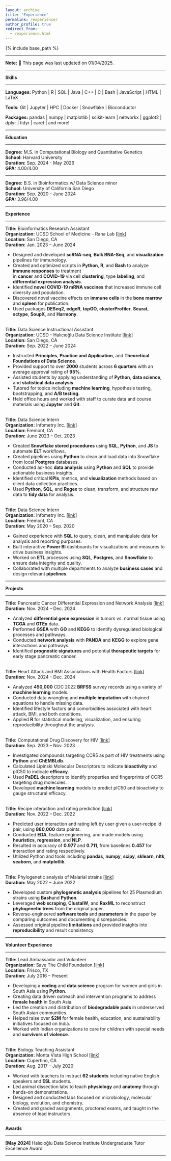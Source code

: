 ```yaml
---
layout: archive
title: "Experience"
permalink: /experience/
author_profile: true
redirect_from:
  - /experience.html
---
```


{% include base_path %}

---

**Note:** 🔨 This page was last updated on 01/04/2025.

---

**Skills**

---

**Languages:** Python  \|  R  \|   SQL  \|  Java  \|  C++  \|  C \|  Bash  \|  JavaScript \| HTML \| LaTeX  

**Tools:** Git \| Jupyter \| HPC \| Docker \| Snowflake \| Bioconductor

**Packages:** pandas \| numpy \| matplotlib \| scikit-learn \| networkx \| ggplot2 \| dplyr \| tidyr \| caret \| and more!

---

**Education**

---

**Degree:** M.S. in Computational Biology and Quantitative Genetics \
**School:** Harvard University \
**Duration:** Sep. 2024 - May 2026 \
**GPA:** 4.00/4.00 

---

**Degree:** B.S. in Bioinformatics w/ Data Science minor \
**School:** University of California San Diego \
**Duration:** Sep. 2020 - June 2024 \
**GPA:** 3.96/4.00 

---

**Experience**

---

**Title:** Bioinformatics Research Assistant \
**Organization:** UCSD School of Medicine - Rana Lab [\[link\]](https://ranalab.ucsd.edu/) \
**Location:** San Diego, CA	\
**Duration:** Jan. 2023 – June 2024
   * Designed and developed **scRNA-seq**, **Bulk RNA-Seq**, and **visualization** pipelines for immunology.
   * Created and optimized scripts in **Python**, **R**, and **Bash** to analyze **immune responses** to treatment \
in **cancer** and **COVID-19** via cell **clustering**, type **labeling**, and **differential expression analysis**.
   * Identified **novel COVID-19 mRNA vaccines** that increased immune cell diversity and population.
   * Discovered novel vaccine effects on **immune cells** in the **bone marrow** and **spleen** for publication.
   * Used packages **DESeq2**, **edgeR**, **topGO**, **clusterProfiler**, **Seurat**, **sctype**, **SoupX**, and **Harmony**.
<br/><br/>

**Title:** Data Science Instructional Assistant \
**Organization:** UCSD - Halıcıoğlu Data Science Institute [\[link\]](https://datascience.ucsd.edu/) \
**Location:** San Diego, CA	\
**Duration:** Sep. 2022 – June 2024
  * Instructed **Principles**, **Practice and Application**, and **Theoretical Foundations of Data Science**.
  * Provided support to over **2000** students across **6 quarters** with an average approval rating of **95%**.
  * Assisted students by applying understanding of **Python**, **data science**, and **statistical data analysis**.
  * Tutored for topics including **machine learning**, hypothesis testing, bootstrapping, and **A/B testing**. 
  * Held office hours and worked with staff to curate data and course materials using **Jupyter** and **Git**.
<br/><br/>

**Title:** Data Science Intern \
**Organization:** Infometry Inc. [\[link\]](https://www.infometry.net/) \
**Location:** Fremont, CA	\
**Duration:** June 2023 – Oct. 2023
  * Created **Snowflake stored procedures** using **SQL**, **Python**, and **JS** to automate **ELT** workflows.
  * Created pipelines using **Python** to clean and load data into Snowflake from local **Postgres** databases.
  * Conducted ad-hoc **data analysis** using **Python** and **SQL** to provide actionable business insights.
  * Identified critical **KPIs**, metrics, and **visualization** methods based on client data collection practices.
  * Used **Python**, **SQL**, and **Regex** to clean, transform, and structure raw data to **tidy data** for analysis.
<br/><br/>

**Title:** Data Science Intern \
**Organization:** Infometry Inc. [\[link\]](https://www.infometry.net/) \
**Location:** Fremont, CA	\
**Duration:** May 2020 – Sep. 2020 
  * Gained experience with **SQL** to query, clean, and manipulate data for analysis and reporting purposes.
  * Built interactive **Power BI** dashboards for visualizations and measures to drive business insights.
  * Worked on **ETL** processes using **SQL**, **Postgres**, and **Snowflake** to ensure data integrity and quality.
  * Collaborated with multiple departments to analyze **business cases** and design relevant **pipelines**.
    
---

**Projects**

---

**Title:** Pancreatic Cancer Differential Expression and Network Analysis [\[link\]]() \
**Duration:** Nov. 2024 – Dec. 2024
  * Analyzed **differential gene expression** in tumors vs. normal tissue using **TCGA** and **GTEx** data.
  * Performed **GSEA** with **GO** and **KEGG** to identify dysregulated biological processes and pathways.
  * Conducted **network analysis** with **PANDA** and **KEGG** to explore gene interactions and pathways.
  * Identified **prognostic signatures** and potential **therapeutic targets** for early stage pancreatic cancer.
<br/><br/>

**Title:** Heart Attack and BMI Associations with Health Factors [\[link\]]() \
**Duration:** Nov. 2024 – Dec. 2024
  * Analyzed **450,000** CDC 2022 **BRFSS** survey records using a variety of **machine learning** models.
  * Conducted data wrangling and **multiple imputation** with chained equations to handle missing data.
  * Identified lifestyle factors and comorbidities associated with heart attack, BMI, and both conditions.
  * Applied **R** for statistical modeling, visualization, and ensuring reproducibility throughout the analysis.
<br/><br/>

**Title:** Computational Drug Discovery for HIV [\[link\]](https://github.com/harshi-saha/bioinfo-projects/tree/main/hiv-cdd-project) \
**Duration:**  Sep. 2023 – Nov. 2023
  * Investigated compounds targeting CCR5 as part of HIV treatments using **Python** and **ChEMBLdb**.
  * Calculated Lipinski Molecular Descriptors to indicate **bioactivity** and pIC50 to indicate **efficacy**.
  * Used **PaDEL** descriptors to identify properties and fingerprints of CCR5 targeting drug molecules.
  * Developed **machine learning** models to predict pIC50 and bioactivity to gauge structural efficacy.
<br/><br/>

**Title:** Recipe interaction and rating prediction [\[link\]](/files/food-com-project.pdf) \
**Duration:** Nov. 2022 – Dec. 2022
  * Predicted user interaction and rating left by user given a user-recipe id pair, using **880,000** data points.
  * Conducted **EDA**, feature engineering, and made models using **heuristics**, **regression**, and **NLP**.
  * Resulted in accuracy of **0.977** and **0.711**, from baselines **0.457** for interaction and rating respectively.
  * Utilized Python and tools including **pandas**, **numpy**, **scipy**, **sklearn**, **nltk**, **seaborn**, and **matplotlib**.
<br/><br/>

**Title:** Phylogenetic analysis of Malarial strains [\[link\]](/files/phylogenetics-project.pdf) \
**Duration:** May 2022 – June 2022 
  * Developed custom **phylogenetic analysis** pipelines for 25 Plasmodium strains using **Bash**and **Python**.
  * Leveraged **web scraping**, **ClustalW**, and **RaxML** to reconstruct **phylogenetic trees** from the original paper.
  * Reverse-engineered **software tools** and **parameters** in the paper by comparing outcomes and documenting discrepancies.
  * Assessed original pipeline **limitations** and provided insights into **reproducibility** and result consistency.

---

**Volunteer Experience**

---

**Title:** Lead Ambassador and Volunteer \
**Organization:** Save The Child Foundation [\[link\]](https://www.savethechild.org/) \
**Location:** Frisco, TX	\
**Duration:** July 2016 – Present 
  * Developing a **coding** and **data science** program for women and girls in South Asia using **Python**.
  * Creating data driven outreach and intervention programs to address **female health** in South Asia.
  * Led the creation and distribution of **biodegradable pads** in underserved South Asian communities.
  * Helped raise over **$2M** for female health, education, and sustainability initiatives focused on India.
  * Worked with Indian organizations to care for children with special needs and **survivors of violence**.
<br/><br/>

**Title:** Biology Teaching Assistant \
**Organization:** Monta Vista High School [\[link\]](https://mvhs.fuhsd.org/) \
**Location:** Cupertino, CA	\
**Duration:** Aug. 2017 – July 2020 
  * Worked with teachers to instruct **62 students** including native English speakers and **ESL** students.
  * Led animal dissection labs to teach **physiology** and **anatomy** through hands-on demonstrations. 
  * Designed and conducted labs focused on microbiology, molecular biology, evolution, and chemistry.
  * Created and graded assignments, proctored exams, and taught in the absence of lead instructors.

---

**Awards**

---

**\[May 2024\]** Halıcıoğlu Data Science Institute Undergraduate Tutor Excellence Award 

---
